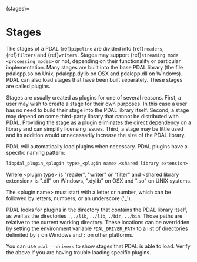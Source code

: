 (stages)=

# Stages

The stages of a PDAL {ref}`pipeline` are divided into {ref}`readers`, {ref}`filters`
and {ref}`writers`. Stages may support {ref}`streaming mode <processing_modes>` or
not, depending on
their functionality or particular implementation.  Many stages are built into the
base PDAL library (the file pdalcpp.so on Unix, pdalcpp.dylib on OSX and pdalcpp.dll
on Windows).  PDAL can also load stages that have been built separately. These stages
are called plugins.

Stages are usually created as plugins for one of several reasons. First, a user may wish
to create a stage for their own purposes. In this case a user has no need to build
their stage into the PDAL library itself. Second, a stage may depend on some third-party
library that cannot be distributed with PDAL.  Providing the stage as a plugin eliminates
the direct dependency on a library and can simplify licensing issues.  Third, a stage may
be little used and its addition would unnecessarily increase the size of the PDAL library.

PDAL will automatically load plugins when necessary. PDAL plugins have a specific naming
pattern:

```
libpdal_plugin_<plugin type>_<plugin name>.<shared library extension>
```

Where \<plugin type> is "reader", "writer" or "filter" and \<shared library extension> is
".dll" on Windows, ".dylib" on OSX and ".so" on UNIX systems.

The \<plugin name> must start with a letter or number, which can be followed by letters,
numbers, or an underscore ('\_').

PDAL looks for plugins in the directory that contains the PDAL library itself, as well
as the directories `.`, `./lib`, `../lib`, `./bin`, `../bin`. Those paths
are relative to the current working directory.  These locations can be overridden by
setting the environment variable `PDAL_DRIVER_PATH` to a list of directories delimited
by `;` on Windows and `:` on other platforms.

You can use `pdal --drivers` to show stages that PDAL is able to load.  Verify the above
if you are having trouble loading specific plugins.
